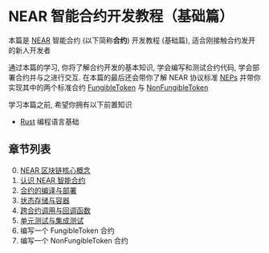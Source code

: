 # NEAR 智能合约开发教程（基础篇）

本篇是 [NEAR](https://docs.near.org/concepts/basics/protocol) 智能合约 (以下简称**合约**) 开发教程 (基础篇), 适合刚接触合约发开的新人开发者

通过本篇的学习, 你将了解合约开发的基本知识, 学会编写和测试合约代码, 学会部署合约并与之进行交互. 在本篇的最后还会带你了解 NEAR 协议标准
[NEPs](https://github.com/near/neps) 并带你实现其中的两个标准合约
[FungibleToken](https://github.com/near/NEPs/blob/master/neps/nep-0141.md) 与 
[NonFungibleToken](https://github.com/near/NEPs/blob/master/neps/nep-0171.md)

学习本篇之前, 希望你拥有以下前置知识
* [Rust](https://www.rust-lang.org/zh-CN) 编程语言基础

## 章节列表
0. [NEAR 区块链核心概念](./0.%20NEAR%20区块链核心概念/README.md)
1. [认识 NEAR 智能合约](./1.%20认识%20NEAR%20智能合约/README.md)
2. [合约的编译与部署](./2.%20合约的编译与部署/README.md)
3. [状态存储与容器](./3.%20状态存储与容器/README.md)
4. [跨合约调用与回调函数](./4.%20跨合约调用与回调函数/README.md)
5. [单元测试与集成测试](./5.%20单元测试与集成测试/README.md)
6. 编写一个 FungibleToken 合约
7. 编写一个 NonFungibleToken 合约

